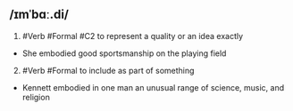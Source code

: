 ## /ɪmˈbɑː.di/ 
1. #Verb #Formal
#C2
to represent a quality or an idea exactly

- She embodied good sportsmanship on the playing field

2. #Verb #Formal
to include as part of something

- Kennett embodied in one man an unusual range of science, music, and religion